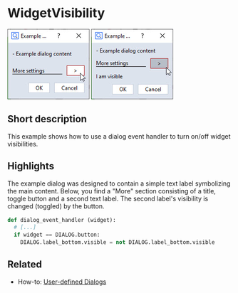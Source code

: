 # WidgetVisibility

![](widget_visibility_off.jpg) ![](widget_visibility_on.jpg)

## Short description

This example shows how to use a dialog event handler to turn on/off widget visibilities.

## Highlights

The example dialog was designed to contain a simple text label symbolizing the main content. Below, you find a "More" section consisting of a title, toggle button and a second text label.
The second label's visibility is changed (toggled) by the button.

```python
def dialog_event_handler (widget):
  # [...]
  if widget == DIALOG.button:
    DIALOG.label_bottom.visible = not DIALOG.label_bottom.visible
```


## Related

* How-to: [User-defined Dialogs](https://zeissiqs.github.io/zeiss-inspect-addon-api/2025/howtos/python_api_introduction/user_defined_dialogs.html)
